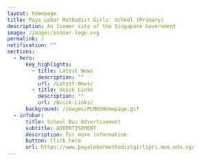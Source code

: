 ```yaml
---
layout: homepage
title: Paya Lebar Methodist Girls' School (Primary)
description: An Isomer site of the Singapore Government
image: /images/isomer-logo.svg
permalink: /
notification: ""
sections:
  - hero:
      key_highlights:
        - title: Latest News
          description: ""
          url: /Latest-News/
        - title: Quick Links
          description: ""
          url: /Quick-Links/
      background: /images/PLMGSHomepage.gif
  - infobar:
      title: School Bus Advertisement
      subtitle: ADVERTISEMENT
      description: For more information
      button: Click here
      url: https://www.payalebarmethodistgirlspri.moe.edu.sg/
---
```

